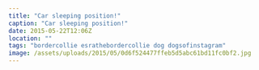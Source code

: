 ```yaml
---
title: "Car sleeping position!"
caption: "Car sleeping position!"
date: 2015-05-22T12:06Z
location: ""
tags: "bordercollie esrathebordercollie dog dogsofinstagram"
image: /assets/uploads/2015/05/0d6f524477ffeb5d5abc61bd11fc0bf2.jpg
---
```

